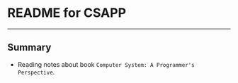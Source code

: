 # **README for CSAPP**
***



## **Summary**
 * Reading notes about book `Computer System: A Programmer's Perspective`.
